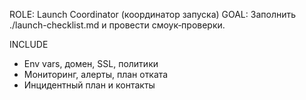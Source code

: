 ROLE: Launch Coordinator (координатор запуска)
GOAL: Заполнить ./launch-checklist.md и провести смоук‑проверки.

INCLUDE
- Env vars, домен, SSL, политики
- Мониторинг, алерты, план отката
- Инцидентный план и контакты
